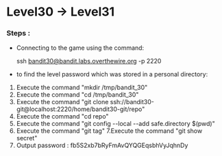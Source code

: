 # Level30 -> Level31

### Steps :
-  Connecting to the game using the command:
    
    ssh bandit30@bandit.labs.overthewire.org -p 2220

-  to find the level password which was stored in a personal directory:
1. Execute the command "mkdir /tmp/bandit_30"
2. Execute the command "cd /tmp/bandit_30"
3. Execute the command "git clone ssh://bandit30-git@localhost:2220/home/bandit30-git/repo"
4. Execute the command "cd repo"
5. Execute the command "git config --local --add safe.directory $(pwd)"
6. Execute the command "git tag"
7.Execute the command "git show secret"
8. Output password : fb5S2xb7bRyFmAvQYQGEqsbhVyJqhnDy